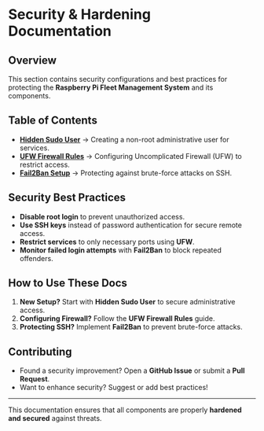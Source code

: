 # Security & Hardening Documentation

## Overview
This section contains security configurations and best practices for protecting the **Raspberry Pi Fleet Management System** and its components.

##  Table of Contents
- **[Hidden Sudo User](hidden_sudo_user.md)** → Creating a non-root administrative user for services.
- **[UFW Firewall Rules](ufw_rules.md)** → Configuring Uncomplicated Firewall (UFW) to restrict access.
- **[Fail2Ban Setup](fail2ban_setup.md)** → Protecting against brute-force attacks on SSH.

##  Security Best Practices
- **Disable root login** to prevent unauthorized access.
- **Use SSH keys** instead of password authentication for secure remote access.
- **Restrict services** to only necessary ports using **UFW**.
- **Monitor failed login attempts** with **Fail2Ban** to block repeated offenders.

##  How to Use These Docs
1. **New Setup?** Start with **Hidden Sudo User** to secure administrative access.
2. **Configuring Firewall?** Follow the **UFW Firewall Rules** guide.
3. **Protecting SSH?** Implement **Fail2Ban** to prevent brute-force attacks.

##  Contributing
- Found a security improvement? Open a **GitHub Issue** or submit a **Pull Request**.
- Want to enhance security? Suggest or add best practices!

---

This documentation ensures that all components are properly **hardened and secured** against threats.
